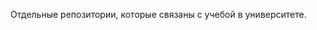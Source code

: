 Отдельные репозитории, которые связаны с учебой в университете.


<!---
melchikhinfa/melchikhinfa is a ✨ special ✨ repository because its `README.md` (this file) appears on your GitHub profile.
You can click the Preview link to take a look at your changes.
--->

